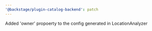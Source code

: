 ```yaml
---
'@backstage/plugin-catalog-backend': patch
---
```


Added 'owner' propoerty to the config generated in LocationAnalyzer

